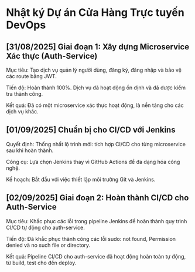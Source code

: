 # Nhật ký Dự án Cửa Hàng Trực tuyến DevOps

## [31/08/2025] Giai đoạn 1: Xây dựng Microservice Xác thực (Auth-Service)

Mục tiêu: Tạo dịch vụ quản lý người dùng, đăng ký, đăng nhập và bảo vệ các route bằng JWT.

Tiến độ: Hoàn thành 100%. Dịch vụ đã hoạt động ổn định và đã được kiểm tra thành công.

Kết quả: Đã có một microservice xác thực hoạt động, là nền tảng cho các dịch vụ khác.

## [01/09/2025] Chuẩn bị cho CI/CD với Jenkins

Quyết định: Thống nhất lộ trình mới: tích hợp CI/CD cho từng microservice sau khi hoàn thành.

Công cụ: Lựa chọn Jenkins thay vì GitHub Actions để đa dạng hóa công nghệ.

Kế hoạch: Bắt đầu với việc thiết lập môi trường Git và Jenkins.

## [02/09/2025] Giai đoạn 2: Hoàn thành CI/CD cho Auth-Service

Mục tiêu: Khắc phục các lỗi trong pipeline Jenkins để hoàn thành quy trình CI/CD tự động cho auth-service.

Tiến độ: Đã khắc phục thành công các lỗi sudo: not found, Permission denied và no such file or directory.

Kết quả: Pipeline CI/CD cho auth-service đã hoạt động hoàn toàn tự động, từ build, test cho đến deploy.
